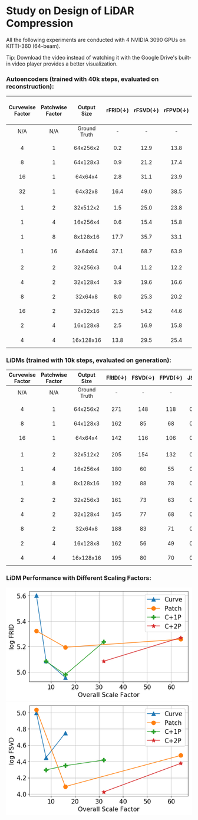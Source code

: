 # Study on Design of LiDAR Compression 

All the following experiments are conducted with 4 NVIDIA 3090 GPUs on KITTI-360 (64-beam).

Tip: Download the video instead of watching it with the Google Drive's built-in video player provides a better visualization.

### Autoencoders (trained with 40k steps, evaluated on reconstruction):

| Curvewise <br/> Factor | Patchwise <br/> Factor | Output <br/> Size | rFRID(↓) | rFSVD(↓) | rFPVD(↓) | CD(↓) | EMD(↓) | #Params (M) |                                                Directory                                                |                                                                                Visualization of Reconstruction (val)                                                                                 |
|:----------------------:|:----------------------:|:-----------------:|:--------:|:--------:|:--------:|:-----:|:------:|:-----------:|:-------------------------------------------------------------------------------------------------------:|:----------------------------------------------------------------------------------------------------------------------------------------------------------------------------------------------------:|
|          N/A           |          N/A           |   Ground Truth    |    -     |    -     |    -     |   -   |   -    |      -      |                                                    -                                                    | [Range Image](https://drive.google.com/file/d/1wAtQSlVwF2jCpcL3zbXlk2lGUYzo1GBf/view?usp=sharing), [Point Cloud](https://drive.google.com/file/d/1iHIB7Jw-WS0D_hXgQSOyyDyWCmPVR-6k/view?usp=sharing) |
|                        |                        |                   |          |          |          |       |        |             |                                                                                                         |                                                                                                                                                                                                      |
|           4            |           1            |     64x256x2      |   0.2    |   12.9   |   13.8   | 0.069 | 0.151  |    9.52     | [Google Drive](https://drive.google.com/drive/folders/1bLGigdh3oNBTfskdX5yisqJ3fd99wFnR?usp=drive_link) | [Range Image](https://drive.google.com/file/d/1w7slbsRjlU4kb0kl6LyjX-JojJvoWQhG/view?usp=sharing), [Point Cloud](https://drive.google.com/file/d/17ewPXoRMeA_HsvEOznsvxy3d6iKk7hC2/view?usp=sharing) |
|           8            |           1            |     64x128x3      |   0.9    |   21.2   |   17.4   | 0.141 | 0.230  |    10.76    |  [Google Drive](https://drive.google.com/drive/folders/1qPCPJC9TsIEO2UaZqurPu99m4syzfzuq?usp=sharing)   | [Range Image](https://drive.google.com/file/d/17kukYFlJY40_cVBuWXMLHiMe7ls2OLNh/view?usp=sharing), [Point Cloud](https://drive.google.com/file/d/116IXDMgrWn6OHtyEYIo6aM1ARloX3BWF/view?usp=sharing) |
|           16           |           1            |      64x64x4      |   2.8    |   31.1   |   23.9   | 0.220 | 0.265  |    12.43    |  [Google Drive](https://drive.google.com/drive/folders/1IHm3KlwG4lQAa9Ygt3WRUPfDxAQ1Tjia?usp=sharing)   | [Range Image](https://drive.google.com/file/d/12TKyoajTiU_hr1MAdK2PNveddorCshG4/view?usp=sharing), [Point Cloud](https://drive.google.com/file/d/18NCV7JoR3W1COaPH96a1ozbh8-58eT6n/view?usp=sharing) |
|           32           |           1            |      64x32x8      |   16.4   |   49.0   |   38.5   | 0.438 | 0.344  |    13.72    |  [Google Drive](https://drive.google.com/drive/folders/1CnUGOoAZDrSbDG3DjVx5pcouAT5WQTGN?usp=sharing)   | [Range Image](https://drive.google.com/file/d/1S2DPHfWAljKZrHJlPHIvxAPK2-rpdJ_J/view?usp=sharing), [Point Cloud](https://drive.google.com/file/d/1yx8V4Qav7sCigcfSHrrrJQOFF-s2PryV/view?usp=sharing) |
|                        |                        |                   |          |          |          |       |        |             |                                                                                                         |                                                                                                                                                                                                      |
|           1            |           2            |     32x512x2      |   1.5    |   25.0   |   23.8   | 0.096 | 0.178  |    2.87     |  [Google Drive](https://drive.google.com/drive/folders/16OLfvexGSuOO8zNxkVLvY6rglvLn3HRG?usp=sharing)   | [Range Image](https://drive.google.com/file/d/1tPPD2Pnn_6ge3x2yoJXhkDhe0Wi5Qxhw/view?usp=sharing), [Point Cloud](https://drive.google.com/file/d/1Xjg0ckVb208BFEgbv4VQtV-fVraEXUNC/view?usp=sharing) |
|           1            |           4            |     16x256x4      |   0.6    |   15.4   |   15.8   | 0.142 | 0.233  |    12.45    |  [Google Drive](https://drive.google.com/drive/folders/1ArTAar3UM-7eBmkGb2bqDF0MVW6GL0az?usp=sharing)   | [Range Image](https://drive.google.com/file/d/1Q_ZTRKyDOAmP314p9B6Cip79mc-FJ2se/view?usp=sharing), [Point Cloud](https://drive.google.com/file/d/1-t9zvSrov1OsF_WEIBqH3xkLzTJfxRBr/view?usp=sharing) |
|           1            |           8            |     8x128x16      |   17.7   |   35.7   |   33.1   | 0.384 | 0.327  |    15.78    |  [Google Drive](https://drive.google.com/drive/folders/1Ol2P6ZYYFjEImLAhIhY8iR_G6bLKI4Yx?usp=sharing)   | [Range Image](https://drive.google.com/file/d/14hPy2utsaxwPxW5PA7gO7ak7f-lcd-X5/view?usp=sharing), [Point Cloud](https://drive.google.com/file/d/1izj-_1hFkdaRCg2qUzkXByfCD-vBd_1M/view?usp=sharing) |
|           1            |           16           |      4x64x64      |   37.1   |   68.7   |   63.9   | 0.699 | 0.416  |    16.25    |  [Google Drive](https://drive.google.com/drive/folders/1_vihPf9xgnr4Zib-dYNUZ1n6kTMxT3rG?usp=sharing)   | [Range Image](https://drive.google.com/file/d/1G7evMm3H6WvbHFhBlCa8wxPzwVC3q-8H/view?usp=sharing), [Point Cloud](https://drive.google.com/file/d/1IdBrEpCIugvxVHyNOsNIg8Y8ZBWrHcWL/view?usp=sharing) |
|                        |                        |                   |          |          |          |       |        |             |                                                                                                         |                                                                                                                                                                                                      |
|           2            |           2            |     32x256x3      |   0.4    |   11.2   |   12.2   | 0.094 | 0.199  |    13.09    |  [Google Drive](https://drive.google.com/drive/folders/1SdFEtMGRE9Oi23jlDrtebslc5hxhYLBQ?usp=sharing)   | [Range Image](https://drive.google.com/file/d/1Ac4jVB6RkqMwV1fZcPGDyQhR3eE_Zj6C/view?usp=sharing), [Point Cloud](https://drive.google.com/file/d/1pg2ezSmXiu3ensvj564JIy6CpB46uZm7/view?usp=sharing) |
|           4            |           2            |     32x128x4      |   3.9    |   19.6   |   16.6   | 0.197 | 0.236  |    14.35    |  [Google Drive](https://drive.google.com/drive/folders/1uWlZPiU9Jw4TFfvI4Avi4r0bEyJ9kw4i?usp=sharing)   | [Range Image](https://drive.google.com/file/d/1yZGqe_DcDXew3JabnN4T1-P27ZlscHba/view?usp=sharing), [Point Cloud](https://drive.google.com/file/d/1i_q6gVY4gMtzKYlhlMQ9QrRql73VX05j/view?usp=sharing) |
|           8            |           2            |      32x64x8      |   8.0    |   25.3   |   20.2   | 0.277 | 0.294  |    16.06    |  [Google Drive](https://drive.google.com/drive/folders/1Z9B7PjR5SlgAl2WLGmIPxiYTzmo17J--?usp=sharing)   | [Range Image](https://drive.google.com/file/d/1HVqFbIE1lgotDplc8x7_hJkSU5vLtbRN/view?usp=sharing), [Point Cloud](https://drive.google.com/file/d/1jSYWZMmPelmfWpVa7V5f2Byr9vN2BKXo/view?usp=sharing) | 
|           16           |           2            |     32x32x16      |   21.5   |   54.2   |   44.6   | 0.491 | 0.371  |    17.44    |  [Google Drive](https://drive.google.com/drive/folders/1jBaEiAymHACWTdy_GbYOiG9e-GFVkIfe?usp=sharing)   | [Range Image](https://drive.google.com/file/d/1flAzjRLcl5Jtc_T--GbbomKWi42DvW9v/view?usp=sharing), [Point Cloud](https://drive.google.com/file/d/1zfMzu6NFeLJhR1YPU28k7vPy1GX-80QT/view?usp=sharing) |
|           2            |           4            |     16x128x8      |   2.5    |   16.9   |   15.8   | 0.205 | 0.273  |    15.07    |  [Google Drive](https://drive.google.com/drive/folders/1w-4bF4yORsot6xb5ia95RXWhfHrfpK0T?usp=sharing)   | [Range Image](https://drive.google.com/file/d/1rm0sviRg4LfImgWVCi6THi3pHF4kFccH/view?usp=sharing), [Point Cloud](https://drive.google.com/file/d/1gPKB2zj44oLLEBuUXU8uiaXIcSWpyMOi/view?usp=sharing) |
|           4            |           4            |     16x128x16     |   13.8   |   29.5   |   25.4   | 0.341 | 0.317  |    16.86    |  [Google Drive](https://drive.google.com/drive/folders/1_hY52mbKy4t3U5eWQ4Stq-3wZX1FPXXz?usp=sharing)   | [Range Image](https://drive.google.com/file/d/1ldMRXfUtFNBtjCCc-KYR311dQvCmn0EF/view?usp=sharing), [Point Cloud](https://drive.google.com/file/d/129WcZXW3b6e4UMxZ9x4XCR3BlaKw1Vec/view?usp=sharing) |

### LiDMs (trained with 10k steps, evaluated on generation):


| Curvewise <br/> Factor | Patchwise <br/> Factor | Output <br/> Size | FRID(↓) | FSVD(↓) | FPVD(↓) | JSD(↓) | MMD(10$^-4$,↓) |                                                Directory                                                |
|:----------------------:|:----------------------:|:-----------------:|:-------:|:-------:|:-------:|:------:|:--------------:|:-------------------------------------------------------------------------------------------------------:|
|          N/A           |          N/A           |   Ground Truth    |    -    |    -    |    -    |   -    |       -        |                                                                                                         |
|                        |                        |                   |         |         |         |        |                |                                                                                                         |
|           4            |           1            |     64x256x2      |   271   |   148   |   118   | 0.262  |      5.33      | [Google Drive](https://drive.google.com/drive/folders/1_bf9apVwhhmyaYiUPO5vE1t6Tqwbj2dq?usp=drive_link) |
|           8            |           1            |     64x128x3      |   162   |   85    |   68    | 0.234  |      5.03      | [Google Drive](https://drive.google.com/drive/folders/1M_NVgHNWbWDe6vOMML4ZpoO7-alKGGBl?usp=drive_link) |
|           16           |           1            |      64x64x4      |   142   |   116   |   106   | 0.232  |      5.15      | [Google Drive](https://drive.google.com/drive/folders/19DkZhHhVj7oa7XITXbdcNLGqqDkfjri-?usp=drive_link) |
|                        |                        |                   |         |         |         |        |                |                                                                                                         |
|           1            |           2            |     32x512x2      |   205   |   154   |   132   | 0.248  |      6.15      | [Google Drive](https://drive.google.com/drive/folders/1l5VZRImWDZttHIgM5A6heWjSYocoeujq?usp=drive_link) |
|           1            |           4            |     16x256x4      |   180   |   60    |   55    | 0.230  |      5.34      | [Google Drive](https://drive.google.com/drive/folders/1sg0iVMFf7EnAcUvpxq57kx7Y2D0Pclq7?usp=drive_link) |
|           1            |           8            |     8x128x16      |   192   |   88    |   78    | 0.243  |      5.14      | [Google Drive](https://drive.google.com/drive/folders/163yiMd3nEey6igZWk2ldegdlGtJhRppf?usp=drive_link) |
|                        |                        |                   |         |         |         |        |                |                                                                                                         |
|           2            |           2            |     32x256x3      |   161   |   73    |   63    | 0.228  |      5.44      | [Google Drive](https://drive.google.com/drive/folders/1cP-ghlv996glNHewCF01iU5lHy9iOgQO?usp=drive_link) |
|           4            |           2            |     32x128x4      |   145   |   77    |   68    | 0.222  |      5.10      | [Google Drive](https://drive.google.com/drive/folders/1zQf3_fFlp8r2b34ZySpHU4Nd1ilIDqRz?usp=drive_link) |
|           8            |           2            |      32x64x8      |   188   |   83    |   71    | 0.228  |      5.33      | [Google Drive](https://drive.google.com/drive/folders/1EXK5tw95LOKqxclFNdIbc6qQ7H-whRKp?usp=drive_link) | 
|           2            |           4            |     16x128x8      |   162   |   56    |   49    | 0.228  |      4.82      | [Google Drive](https://drive.google.com/drive/folders/1JIQTswdJ3s4b_w1BHv6WWFs29fTswgRy?usp=drive_link) |
|           4            |           4            |     16x128x16     |   195   |   80    |   70    | 0.240  |      5.84      | [Google Drive](https://drive.google.com/drive/folders/1F47aSmU2CnWSx8mWZ1ICnKftgIUgpW58?usp=drive_link) |



### LiDM Performance with Different Scaling Factors:

<p align="center">
<img src=assets/lidm_frid.png width="512"/>
<img src=assets/lidm_fsvd.png width="512"/>
</p>
